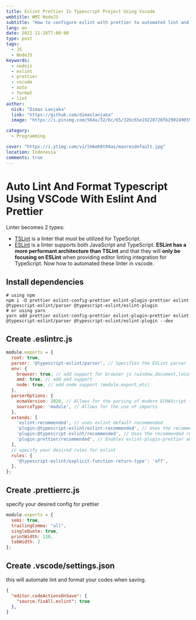 ```yaml
---
title: Eslint Prettier In Typescript Project Using Vscode
webtitle: WMI NodeJS
subtitle: "How to configure eslint with prettier to automated lint and format codes in typescript project using vscode"
lang: en
date: 2021-11-28T7:00:00
type: post
tags:
  - JS
  - NodeJS
keywords:
  - nodejs
  - eslint
  - prettier
  - vscode
  - auto
  - format
  - lint
author:
  nick: "Dimas Lanjaka"
  link: "https://github.com/dimaslanjaka"
  image: "https://i.pinimg.com/564x/32/bc/65/32bc65e19220728fb290249059a7242a.jpg"

category:
  - Programming

cover: "https://i.ytimg.com/vi/lHAeK8t94as/maxresdefault.jpg"
location: Indonesia
comments: true
---
```


# Auto Lint And Format Typescript Using VSCode With Eslint And Prettier

Linter becomes 2 types:
- [TSLint](https://palantir.github.io/tslint/) is a linter that must be utilized for TypeScript.
- [ESLint](https://eslint.org/) is a linter supports both JavaScript and TypeScript.
**ESLint has a more performant architecture than TSLint** and that they will **only be focusing on ESLint** when providing editor linting integration for TypeScript. Now how to automated these linter in vscode.

## Install dependencies
```shell
# using npm
npm i -D prettier eslint-config-prettier eslint-plugin-prettier eslint @typescript-eslint/parser @typescript-eslint/eslint-plugin
# or using yarn
yarn add prettier eslint-config-prettier eslint-plugin-prettier eslint @typescript-eslint/parser @typescript-eslint/eslint-plugin --dev
```

## Create .eslintrc.js
```js
module.exports = {
  root: true,
  parser: '@typescript-eslint/parser', // Specifies the ESLint parser
  env: {
    browser: true, // add support for browser js (window,document,location,etc)
    amd: true, // add amd support
    node: true, // add node support (module.export,etc)
  },
  parserOptions: {
    ecmaVersion: 2020, // Allows for the parsing of modern ECMAScript features
    sourceType: 'module', // Allows for the use of imports
  },
  extends: [
    'eslint:recommended', // uses eslint default recommended
    'plugin:@typescript-eslint/eslint-recommended', // Uses the recommended rules from the @typescript-eslint/eslint-plugin
    'plugin:@typescript-eslint/recommended', // Uses the recommended rules from the @typescript-eslint/eslint-plugin
    'plugin:prettier/recommended', // Enables eslint-plugin-prettier and eslint-config-prettier. This will display prettier errors as ESLint errors. Make sure this is always the last configuration in the extends array.
  ],
  // specify your desired rules for eslint
  rules: {
    '@typescript-eslint/explicit-function-return-type': 'off',
  },
};
```

## Create .prettierrc.js
specify your desired config for prettier
```js
module.exports = {
  semi: true,
  trailingComma: "all",
  singleQuote: true,
  printWidth: 120,
  tabWidth: 2
};
```

## Create .vscode/settings.json
this will automate lint and format your codes when saving.
```json
{
  "editor.codeActionsOnSave": {
    "source.fixAll.eslint": true
  },
}
```